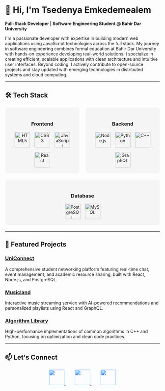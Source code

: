 # 👋 Hi, I'm Tsedenya Emkedemealem

**Full-Stack Developer | Software Engineering Student @ Bahir Dar University**

I'm a passionate developer with expertise in building modern web applications using JavaScript technologies across the full stack. My journey in software engineering combines formal education at Bahir Dar University with hands-on experience developing real-world solutions. I specialize in creating efficient, scalable applications with clean architecture and intuitive user interfaces. Beyond coding, I actively contribute to open-source projects and stay updated with emerging technologies in distributed systems and cloud computing.

---

## 🛠️ Tech Stack

<div style="display: flex; justify-content: space-between; flex-wrap: wrap; gap: 20px; margin: 20px 0;">

<!-- Frontend Stack -->
<div style="flex: 1; min-width: 200px; background: #f5f5f5; padding: 20px; border-radius: 10px; text-align: center; transition: all 0.3s ease;" onmouseover="this.style.transform='translateY(-5px)'; this.style.boxShadow='0 5px 15px rgba(0,0,0,0.1)'" onmouseout="this.style.transform=''; this.style.boxShadow='none'">
<h3>Frontend</h3>
<div style="display: flex; justify-content: center; gap: 15px; margin-top: 15px; flex-wrap: wrap;">
  <img src="https://cdn.jsdelivr.net/gh/devicons/devicon/icons/html5/html5-original.svg" width="50" title="HTML5"/>
  <img src="https://cdn.jsdelivr.net/gh/devicons/devicon/icons/css3/css3-original.svg" width="50" title="CSS3"/>
  <img src="https://cdn.jsdelivr.net/gh/devicons/devicon/icons/javascript/javascript-original.svg" width="50" title="JavaScript"/>
  <img src="https://cdn.jsdelivr.net/gh/devicons/devicon/icons/react/react-original.svg" width="50" title="React"/>
</div>
</div>

<!-- Backend Stack -->
<div style="flex: 1; min-width: 200px; background: #f5f5f5; padding: 20px; border-radius: 10px; text-align: center; transition: all 0.3s ease;" onmouseover="this.style.transform='translateY(-5px)'; this.style.boxShadow='0 5px 15px rgba(0,0,0,0.1)'" onmouseout="this.style.transform=''; this.style.boxShadow='none'">
<h3>Backend</h3>
<div style="display: flex; justify-content: center; gap: 15px; margin-top: 15px; flex-wrap: wrap;">
  <img src="https://cdn.jsdelivr.net/gh/devicons/devicon/icons/nodejs/nodejs-original.svg" width="50" title="Node.js"/>
  <img src="https://cdn.jsdelivr.net/gh/devicons/devicon/icons/python/python-original.svg" width="50" title="Python"/>
  <img src="https://cdn.jsdelivr.net/gh/devicons/devicon/icons/cplusplus/cplusplus-original.svg" width="50" title="C++"/>
  <img src="https://cdn.jsdelivr.net/gh/devicons/devicon/icons/graphql/graphql-plain.svg" width="50" title="GraphQL"/>
</div>
</div>

<!-- Database Stack -->
<div style="flex: 1; min-width: 200px; background: #f5f5f5; padding: 20px; border-radius: 10px; text-align: center; transition: all 0.3s ease;" onmouseover="this.style.transform='translateY(-5px)'; this.style.boxShadow='0 5px 15px rgba(0,0,0,0.1)'" onmouseout="this.style.transform=''; this.style.boxShadow='none'">
<h3>Database</h3>
<div style="display: flex; justify-content: center; gap: 15px; margin-top: 15px; flex-wrap: wrap;">
  <img src="https://cdn.jsdelivr.net/gh/devicons/devicon/icons/postgresql/postgresql-original.svg" width="50" title="PostgreSQL"/>
  <img src="https://cdn.jsdelivr.net/gh/devicons/devicon/icons/mysql/mysql-original.svg" width="50" title="MySQL"/>
</div>
</div>

</div>

---

## 🌟 Featured Projects

### [UniConnect](https://github.com/yourusername/uniconnect)
A comprehensive student networking platform featuring real-time chat, event management, and academic resource sharing, built with React, Node.js, and PostgreSQL.

### [Musicland](https://github.com/yourusername/musicland)
Interactive music streaming service with AI-powered recommendations and personalized playlists using React and GraphQL.

### [Algorithm Library](https://github.com/yourusername/algorithms)
High-performance implementations of common algorithms in C++ and Python, focusing on optimization and clean code practices.

---

## 📫 Let's Connect

<div align="center" style="margin-top: 20px;">

<a href="https://linkedin.com/in/yourprofile" style="margin: 0 15px;">
<img src="https://cdn.jsdelivr.net/gh/devicons/devicon/icons/linkedin/linkedin-original.svg" width="50" style="filter: brightness(0.8) sepia(1) hue-rotate(190deg) saturate(5);"/>
</a>

<a href="mailto:your.email@example.com" style="margin: 0 15px;">
<img src="https://cdn.jsdelivr.net/gh/devicons/devicon/icons/google/google-original.svg" width="50" style="filter: brightness(0.8) sepia(1) hue-rotate(190deg) saturate(5);"/>
</a>

<a href="https://github.com/yourusername" style="margin: 0 15px;">
<img src="https://cdn.jsdelivr.net/gh/devicons/devicon/icons/github/github-original.svg" width="50" style="filter: brightness(0.8) sepia(1) hue-rotate(190deg) saturate(5);"/>
</a>

</div>
